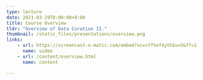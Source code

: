 ```yaml
---
type: lecture
date: 2021-03-29T0:00:00+8:00
title: Course Overview
tldr: "Overview of Data Curation II."
thumbnail: /static_files/presentations/overview.png
links: 
    - url: https://screencast-o-matic.com/embed?sc=cYfVof4yVt&v=5&ff=1
      name: video
    - url: /content/overview.html
      name: content

---
```


